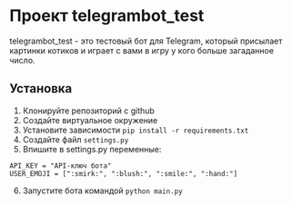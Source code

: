 # Проект telegrambot_test

telegrambot_test - это тестовый бот для Telegram, который присылает картинки котиков и 
играет с вами в игру у кого больше загаданное число.

## Установка

1. Клонируйте репозиторий с github
2. Создайте виртуальное окружение
3. Установите зависимости `pip install -r requirements.txt`
4. Создайте файл `settings.py`
5. Впишите в settings.py переменные:
```
API_KEY = "API-ключ бота"
USER_EMOJI = [":smirk:", ":blush:", ":smile:", ":hand:"]
```
6. Запустите бота командой `python main.py`

